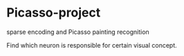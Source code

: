 # Picasso-project
sparse encoding and Picasso painting recognition

Find which neuron is responsible for certain visual concept.
